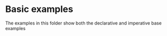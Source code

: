 # Basic examples

The examples in this folder show both the declarative and imperative base examples